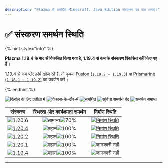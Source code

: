 ```yaml
---
description: "Plazma से समर्थित Minecraft: Java Edition संस्करण का पता लगाएं।"
---
```


# ✅ संस्करण समर्थन स्थिति

{% hint style="info" %}

**Plazma 1.19.4 के बाद से विकसित किया गया है, 1.19.4 से कम के संस्करण विकसित नहीं किए गए हैं।**

1.19.4 से कम प्लेटफ़ॉर्म खोज रहे हैं, तो कृपया [Fusion (`1.19.2 ~ 1.19.3`)](https://github.com/RuinedTechnologyUnify/Fusion) या [Prismarine (`1.18.1 ~ 1.19.2`)](https://github.com/PrismarineTeam/Prismarine) का उपयोग करें।

{% endhint %}

[wtr]: https://badge.plazmamc.org/0/रिलीज़%20प्रतीक्षा%20में
[idv]: https://badge.plazmamc.org/1/विकास-के-दौर-में
[atv]: https://badge.plazmamc.org/2/समर्थित
[fse]: https://badge.plazmamc.org/6/सुविधा-समर्थन-बंद
[eol]: https://badge.plazmamc.org/4/समर्थन-समाप्त
[ukn]: https://badge.plazmamc.org/0/정보%20없음
[vgd]: https://badge.plazmamc.org/1/महान
[mid]: https://badge.plazmamc.org/6/सामान्य
[100]: https://badge.plazmamc.org/percent/100

![रिलीज़ के लिए प्रतीक्षा में][wtr] ![विकास-के-दौर-में][idv] ![समर्थित][atv] ![सुविधा समर्थन बंद][fse] ![समर्थन समाप्त][eol]

|                                      संस्करण                                      |              स्थिरता    और    कार्यक्षमता समर्थन             |                                              निर्माण स्थिति                                             |
| :-------------------------------------------------------------------------------: | :----------------------------------------------------------: | :-----------------------------------------------------------------------------------------------------: |
|                   ![1.20.6](https://badge.plazmamc.org/1/1.20.6)                  | ![सामान्य][vgd]![70%](https://badge.plazmamc.org/percent/70) | [![निर्माण स्थिति](https://build.plazmamc.org/1.20.6)](https://build.plazmamc.org/1.20.6?redirect=true) |
| [![1.20.4](https://badge.plazmamc.org/2/1.20.4)](https://git.plazmamc.org/1.20.4) |                   ![महान][vgd]![100%][100]                   | [![निर्माण स्थिति](https://build.plazmamc.org/1.20.4)](https://build.plazmamc.org/1.20.4?redirect=true) |
| [![1.20.2](https://badge.plazmamc.org/4/1.20.2)](https://git.plazmamc.org/1.20.2) |                   ![महान][vgd]![100%][100]                   | [![निर्माण स्थिति](https://build.plazmamc.org/1.20.2)](https://build.plazmamc.org/1.20.2?redirect=true) |
| [![1.20.1](https://badge.plazmamc.org/4/1.20.1)](https://git.plazmamc.org/1.20.1) |                   ![महान][vgd]![100%][100]                   |                                           ![जानकारी नहीं][ukn]                                          |
| [![1.19.4](https://badge.plazmamc.org/4/1.19.4)](https://git.plazmamc.org/1.19.4) |                   ![महान][vgd]![100%][100]                   |                                           ![जानकारी नहीं][ukn]                                          |

***
